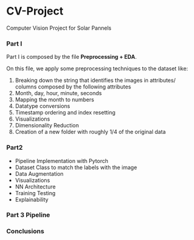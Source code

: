 # CV-Project
Computer Vision Project for Solar Pannels

### Part I

Part I is composed by the file **Preprocessing + EDA**.

On this file, we apply some preprocessing techniques to the dataset like:
1) Breaking down the string that identifies the images in attributes/ columns composed by the following attributes
2) Month, day, hour, minute, seconds 
3) Mapping the month to numbers 
4) Datatype conversions 
5) Timestamp ordering and index resetting 
6) Visualizations 
7) Dimensionality Reduction 
8) Creation of a new folder with roughly 1/4 of the original data


### Part2

 - Pipeline Implementation with Pytorch
 - Dataset Class to match the labels with the image
 - Data Augmentation 
 - Visualizations
 - NN Architecture
 - Training Testing
 - Explainability

### Part 3 Pipeline


### Conclusions